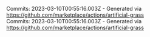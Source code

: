 Commits: 2023-03-10T00:55:16.003Z - Generated via https://github.com/marketplace/actions/artificial-grass
<br>
Commits: 2023-03-10T00:55:16.003Z - Generated via https://github.com/marketplace/actions/artificial-grass
<br>
